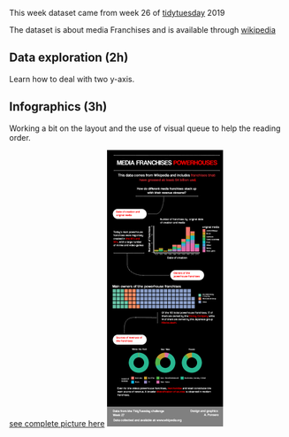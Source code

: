 This week dataset came from week 26 of [tidytuesday](https://github.com/rfordatascience/tidytuesday/tree/master/data/2019/2019-07-02) 2019

The dataset is about media Franchises and is available through [wikipedia](https://en.wikipedia.org/wiki/List_of_highest-grossing_media_franchises)


## Data exploration (2h)
Learn how to deal with two y-axis.

## Infographics (3h)
Working a bit on the layout and the use of visual queue to help the reading order.

[see complete picture here](https://github.com/aponsero/Rvisualisations_tidytuesday/blob/master/week27_19/infography/main_layout.pdf)
![see the infographics](https://github.com/aponsero/Rvisualisations_tidytuesday/blob/master/week27_19/infography/main_layout.gif)


